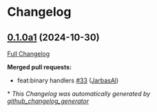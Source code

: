 # Changelog

## [0.1.0a1](https://github.com/JarbasHiveMind/hivemind-websocket-client/tree/0.1.0a1) (2024-10-30)

[Full Changelog](https://github.com/JarbasHiveMind/hivemind-websocket-client/compare/0.0.4...0.1.0a1)

**Merged pull requests:**

- feat:binary handlers [\#33](https://github.com/JarbasHiveMind/hivemind-websocket-client/pull/33) ([JarbasAl](https://github.com/JarbasAl))



\* *This Changelog was automatically generated by [github_changelog_generator](https://github.com/github-changelog-generator/github-changelog-generator)*

